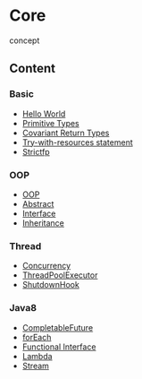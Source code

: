 # Core
concept

## Content
### Basic
- <a href="https://github.com/roat167/core/blob/master/src/io/kapp/core/java/intro/Main.java">Hello World</a>
- <a href="https://github.com/roat167/core/blob/master/src/io/kapp/core/java/basic/PrimitiveType.java">Primitive Types</a>
- <a href="https://github.com/roat167/core/blob/master/src/io/kapp/core/java/basic/CovariantReturnType.java">Covariant Return Types</a>
- <a href="https://github.com/roat167/core/blob/master/src/io/kapp/core/java/basic/TryWithResourceStatement.java">Try-with-resources statement</a>
- <a href="https://github.com/roat167/core/blob/master/src/io/kapp/core/java/basic/StrictfpKeyword.java">Strictfp</a>

### OOP
- <a href="https://github.com/roat167/core/tree/master/src/io/kapp/core/java/oop">OOP</a>
- <a href="https://github.com/roat167/core/blob/master/src/io/kapp/core/java/oop/MyAbstract.java">Abstract</a>
- <a href="https://github.com/roat167/core/blob/master/src/io/kapp/core/java/oop/MyInterface.java">Interface</a>
- <a href="https://github.com/roat167/core/blob/master/src/io/kapp/core/java/oop/Inheritance.java">Inheritance</a>


### Thread
- <a href="https://github.com/roat167/core/tree/master/src/io/kapp/core/java/concurrency">Concurrency</a>
- <a href="https://github.com/roat167/core/blob/master/src/io/kapp/core/java/concurrency/Executors.java">ThreadPoolExecutor</a>
- <a href="https://github.com/roat167/core/blob/master/src/io/kapp/core/java/concurrency/ShutdownHookExample.java">ShutdownHook</a>

### Java8
- <a href="https://github.com/roat167/core/blob/master/src/io/kapp/core/java8/FutureExample.java">CompletableFuture</a>
- <a href="https://github.com/roat167/core/blob/master/src/io/kapp/core/java8/ForEachExample.java">forEach</a>
- <a href="https://github.com/roat167/core/tree/master/src/io/kapp/core/java8/functionalinterface">Functional Interface</a>
- <a href="https://github.com/roat167/core/tree/master/src/io/kapp/core/java8/lambdas">Lambda</a>
- <a href="https://github.com/roat167/core/tree/master/src/io/kapp/core/java8/stream">Stream</a>
